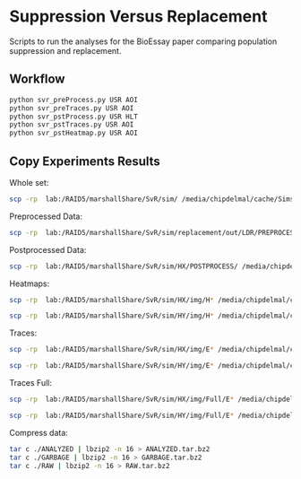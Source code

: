 #   Suppression Versus Replacement

Scripts to run the analyses for the BioEssay paper comparing population suppression and replacement.


## Workflow

```bash
python svr_preProcess.py USR AOI
python svr_preTraces.py USR AOI
python svr_pstProcess.py USR HLT
python svr_pstTraces.py USR AOI
python svr_pstHeatmap.py USR AOI
```

## Copy Experiments Results

Whole set:

```bash
scp -rp  lab:/RAID5/marshallShare/SvR/sim/ /media/chipdelmal/cache/Sims/SvR/
```

Preprocessed Data:

```bash
scp -rp  lab:/RAID5/marshallShare/SvR/sim/replacement/out/LDR/PREPROCESS/ /media/chipdelmal/cache/Sims/SvR/sim/replacement/out/LDR/
```

Postprocessed Data:

```bash
scp -rp  lab:/RAID5/marshallShare/SvR/sim/HX/POSTPROCESS/ /media/chipdelmal/cache/Sims/SvR/sim/HX/
```

Heatmaps:

```bash
scp -rp  lab:/RAID5/marshallShare/SvR/sim/HX/img/H* /media/chipdelmal/cache/Sims/SvR/sim/HX/

scp -rp  lab:/RAID5/marshallShare/SvR/sim/HY/img/H* /media/chipdelmal/cache/Sims/SvR/sim/HY/
```

Traces:

```bash
scp -rp  lab:/RAID5/marshallShare/SvR/sim/HX/img/E* /media/chipdelmal/cache/Sims/SvR/sim/HX/img/

scp -rp  lab:/RAID5/marshallShare/SvR/sim/HY/img/E* /media/chipdelmal/cache/Sims/SvR/sim/HY/img/
```

Traces Full:

```bash
scp -rp  lab:/RAID5/marshallShare/SvR/sim/HX/img/Full/E* /media/chipdelmal/cache/Sims/SvR/sim/HX/imgFull/

scp -rp  lab:/RAID5/marshallShare/SvR/sim/HY/img/Full/E* /media/chipdelmal/cache/Sims/SvR/sim/HY/imgFull/
```


Compress data:

```bash
tar c ./ANALYZED | lbzip2 -n 16 > ANALYZED.tar.bz2
tar c ./GARBAGE | lbzip2 -n 16 > GARBAGE.tar.bz2
tar c ./RAW | lbzip2 -n 16 > RAW.tar.bz2
```

